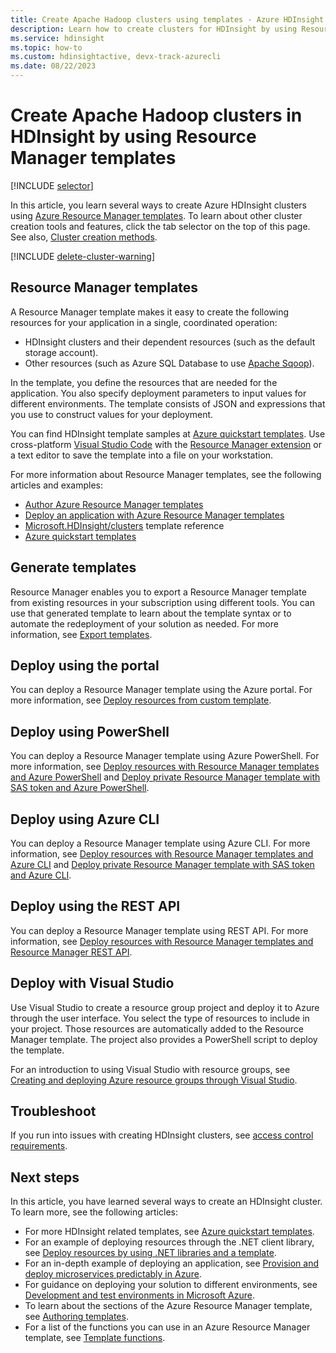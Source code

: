 ```yaml
---
title: Create Apache Hadoop clusters using templates - Azure HDInsight
description: Learn how to create clusters for HDInsight by using Resource Manager templates
ms.service: hdinsight
ms.topic: how-to
ms.custom: hdinsightactive, devx-track-azurecli
ms.date: 08/22/2023
---
```


# Create Apache Hadoop clusters in HDInsight by using Resource Manager templates

[!INCLUDE [selector](includes/hdinsight-create-linux-cluster-selector.md)]

In this article, you learn several ways to create Azure HDInsight clusters using [Azure Resource Manager templates](../azure-resource-manager/templates/deploy-powershell.md). To learn about other cluster creation tools and features, click the tab selector on the top of this page. See also, [Cluster creation methods](hdinsight-hadoop-provision-linux-clusters.md#cluster-setup-methods).

[!INCLUDE [delete-cluster-warning](includes/hdinsight-delete-cluster-warning.md)]

## Resource Manager templates

A Resource Manager template makes it easy to create the following resources for your application in a single, coordinated operation:

* HDInsight clusters and their dependent resources (such as the default storage account).
* Other resources (such as Azure SQL Database to use [Apache Sqoop](https://sqoop.apache.org/)).

In the template, you define the resources that are needed for the application. You also specify deployment parameters to input values for different environments. The template consists of JSON and expressions that you use to construct values for your deployment.

You can find HDInsight template samples at [Azure quickstart templates](https://azure.microsoft.com/resources/templates/?term=hdinsight). Use cross-platform [Visual Studio Code](https://code.visualstudio.com/#alt-downloads) with the [Resource Manager extension](https://marketplace.visualstudio.com/items?itemName=msazurermtools.azurerm-vscode-tools) or a text editor to save the template into a file on your workstation.

For more information about Resource Manager templates, see the following articles and examples:

* [Author Azure Resource Manager templates](../azure-resource-manager/templates/syntax.md)
* [Deploy an application with Azure Resource Manager templates](../azure-resource-manager/templates/deploy-powershell.md)
* [Microsoft.HDInsight/clusters](/azure/templates/microsoft.hdinsight/allversions) template reference
* [Azure quickstart templates](https://azure.microsoft.com/resources/templates/?resourceType=Microsoft.Hdinsight&pageNumber=1&sort=Popular)

## Generate templates

Resource Manager enables you to export a Resource Manager template from existing resources in your subscription using different tools. You can use that generated template to learn about the template syntax or to automate the redeployment of your solution as needed. For more information, see [Export templates](../azure-resource-manager/templates/export-template-portal.md).

## Deploy using the portal

You can deploy a Resource Manager template using the Azure portal. For more information, see [Deploy resources from custom template](../azure-resource-manager/templates/deploy-portal.md#deploy-resources-from-custom-template).

## Deploy using PowerShell

You can deploy a Resource Manager template using Azure PowerShell. For more information, see [Deploy resources with Resource Manager templates and Azure PowerShell](../azure-resource-manager/templates/deploy-powershell.md) and [Deploy private Resource Manager template with SAS token and Azure PowerShell](../azure-resource-manager/templates/secure-template-with-sas-token.md).

## Deploy using Azure CLI

You can deploy a Resource Manager template using Azure CLI. For more information, see [Deploy resources with Resource Manager templates and Azure CLI](../azure-resource-manager/templates/deploy-cli.md) and [Deploy private Resource Manager template with SAS token and Azure CLI](../azure-resource-manager/templates/secure-template-with-sas-token.md).

## Deploy using the REST API

You can deploy a Resource Manager template using REST API. For more information, see [Deploy resources with Resource Manager templates and Resource Manager REST API](../azure-resource-manager/templates/deploy-rest.md).

## Deploy with Visual Studio

 Use Visual Studio to create a resource group project and deploy it to Azure through the user interface. You select the type of resources to include in your project. Those resources are automatically added to the Resource Manager template. The project also provides a PowerShell script to deploy the template.

For an introduction to using Visual Studio with resource groups, see [Creating and deploying Azure resource groups through Visual Studio](../azure-resource-manager/templates/create-visual-studio-deployment-project.md).

## Troubleshoot

If you run into issues with creating HDInsight clusters, see [access control requirements](hdinsight-hadoop-customize-cluster-linux.md#access-control).

## Next steps

In this article, you have learned several ways to create an HDInsight cluster. To learn more, see the following articles:

* For more HDInsight related templates, see [Azure quickstart templates](https://azure.microsoft.com/resources/templates/?term=hdinsight).
* For an example of deploying resources through the .NET client library, see [Deploy resources by using .NET libraries and a template](/previous-versions/azure/virtual-machines/windows/csharp-template?toc=%2fazure%2fvirtual-machines%2fwindows%2ftoc.json).
* For an in-depth example of deploying an application, see [Provision and deploy microservices predictably in Azure](../app-service/deploy-complex-application-predictably.md).
* For guidance on deploying your solution to different environments, see [Development and test environments in Microsoft Azure](../devtest-labs/devtest-lab-overview.md).
* To learn about the sections of the Azure Resource Manager template, see [Authoring templates](../azure-resource-manager/templates/syntax.md).
* For a list of the functions you can use in an Azure Resource Manager template, see [Template functions](../azure-resource-manager/templates/template-functions.md).
